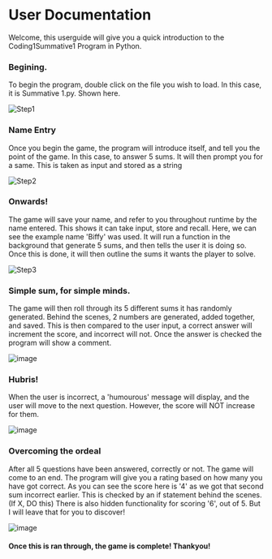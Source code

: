 # User Documentation
Welcome, this userguide will give you a quick introduction to the Coding1Summative1 Program in Python.

### Begining.
To begin the program, double click on the file you wish to load. In this case, it is Summative 1.py.
Shown here.

![Step1](https://github.com/user-attachments/assets/9dcfe96e-5fca-4bab-afad-a1c7f5d18008)

### Name Entry
Once you begin the game, the program will introduce itself, and tell you the point of the game.
In this case, to answer 5 sums.
It will then prompt you for a same. This is taken as input and stored as a string

![Step2](https://github.com/user-attachments/assets/3f18a643-dfa9-4023-8b40-07c6c733b36c)


### Onwards!
The game will save your name, and refer to you throughout runtime by the name entered. This shows it can take input, store and recall. Here, we can see the example name 'Biffy' was used.
It will run a function in the background that generate 5 sums, and then tells the user it is doing so.
Once this is done, it will then outline the sums it wants the player to solve.

![Step3](https://github.com/user-attachments/assets/97ed2035-422e-401f-942d-2eeac660463e)

### Simple sum, for simple minds.
The game will then roll through its 5 different sums it has randomly generated. Behind the scenes, 2 numbers are generated, added together, and saved. This is then compared to the user input, a correct answer will increment the score, and incorrect will not.
Once the answer is checked the program will show a comment.

![image](https://github.com/user-attachments/assets/12f445f9-de57-40ae-bd49-9b232e3f0605)

### Hubris!
When the user is incorrect, a 'humourous' message will display, and the user will move to the next question.
However, the score will NOT increase for them.

![image](https://github.com/user-attachments/assets/b3a495f7-6892-4b69-869d-37c8516cc946)

### Overcoming the ordeal
After all 5 questions have been answered, correctly or not. The game will come to an end. The program will give you a rating based on how many you have got correct. As you can see the score here is '4' as we got that second sum incorrect earlier.
This is checked by an if statement behind the scenes. (If X, DO this)
There is also hidden functionality for scoring '6', out of 5. But I will leave that for you to discover!

![image](https://github.com/user-attachments/assets/3791df1b-86fb-450e-ae89-49ed036bf667)


#### Once this is ran through, the game is complete! Thankyou!








